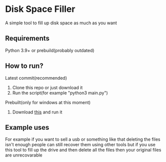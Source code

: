 # Disk Space Filler
 A simple tool to fill up disk space as much as you want

 ## Requirements

 Python 3.9+ or prebuild(probably outdated)

## How to run?

Latest commit(recommended)

1. Clone this repo or just download it
2. Run the script(for example "python3 main.py")

Prebuilt(only for windows at this moment)

1. Download <a href="https://github.com/enorsu/PythonDiskSpaceFiller/releases/download/v1.0.0/Filler.exe">this</a> and run it

 ## Example uses

For example if you want to sell a usb or something like that
deleting the files isn't enough
people can still recover them using other tools
but if you use this tool to fill up the drive and then delete all the files then your original files are unrecovarable
